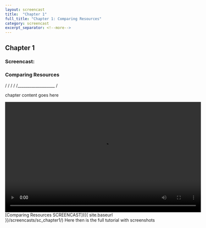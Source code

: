```yaml
---
layout: screencast
title:  "Chapter 1"
full_title: "Chapter 1: Comparing Resources"
category: screencast
excerpt_separator: <!--more-->
---
```


## Chapter 1
### Screencast:
### Comparing Resources

/                    /
/                    /
/___________________ /

chapter content goes here

<video width="640" height="360" controls>
  <source src="http://127.0.0.1:4000/assets/video/Screencast1.mp4" type="video/mp4">
  Your browser does not support the video tag.
</video>
[Comparing Resources SCREENCAST]({{ site.baseurl }}/screencasts/sc_chapter1/)
<!--more-->
Here
then is the
full tutorial with
screenshots

